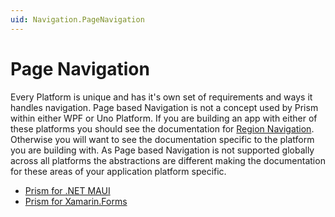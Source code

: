 ```yaml
---
uid: Navigation.PageNavigation
---
```


# Page Navigation

Every Platform is unique and has it's own set of requirements and ways it handles navigation. Page based Navigation is not a concept used by Prism within either WPF or Uno Platform. If you are building an app with either of these platforms you should see the documentation for [Region Navigation](xref:Navigation.Regions.GettingStarted). Otherwise you will want to see the documentation specific to the platform you are building with. As Page based Navigation is not supported globally across all platforms the abstractions are different making the documentation for these areas of your application platform specific.

- [Prism for .NET MAUI](xref:Platforms.Maui.Navigation.GettingStarted)
- [Prism for Xamarin.Forms](xref:Platforms.XamarinForms.Navigation.Basics)